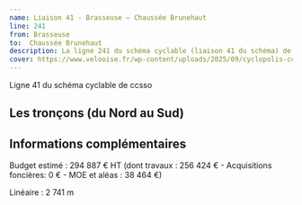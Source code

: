 ```yaml
---
name: Liaison 41 - Brasseuse – Chaussée Brunehaut
line: 241
from: Brasseuse
to:  Chaussée Brunehaut 
description: La ligne 241 du schéma cyclable (liaison 41 du schéma) de ccsso reliera Brasseuse à Chaussée Brunehaut 
cover: https://www.velooise.fr/wp-content/uploads/2025/09/cyclopolis-ccsso-241.jpg
---
```

Ligne 41 du schéma cyclable de ccsso
## Les tronçons (du Nord au Sud)

## Informations complémentaires

Budget estimé : 294 887 € HT (dont travaux : 256 424 € - Acquisitions foncières: 0 € - MOE et aléas : 38 464 €)

Linéaire : 2 741 m

